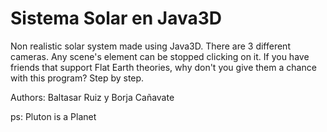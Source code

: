 # Sistema Solar en Java3D
Non realistic solar system made using Java3D. There are 3 different cameras. Any scene's element can be stopped clicking on it.
If you have friends that support Flat Earth theories, why don't you give them a chance with this program? Step by step.

Authors: Baltasar Ruiz y Borja Cañavate

ps: Pluton is a Planet
